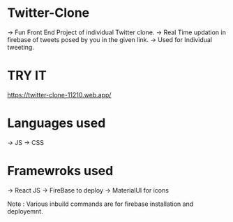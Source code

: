 # Twitter-Clone
-> Fun Front End Project of individual Twitter clone.
-> Real Time updation in firebase of tweets posed by you in the given link.
-> Used for Individual tweeting.

# TRY IT
https://twitter-clone-11210.web.app/

# Languages used
-> JS
-> CSS

# Framewroks used
-> React JS
-> FireBase to deploy
-> MaterialUI for icons

Note : Various inbuild commands are for firebase installation and deployemnt.

